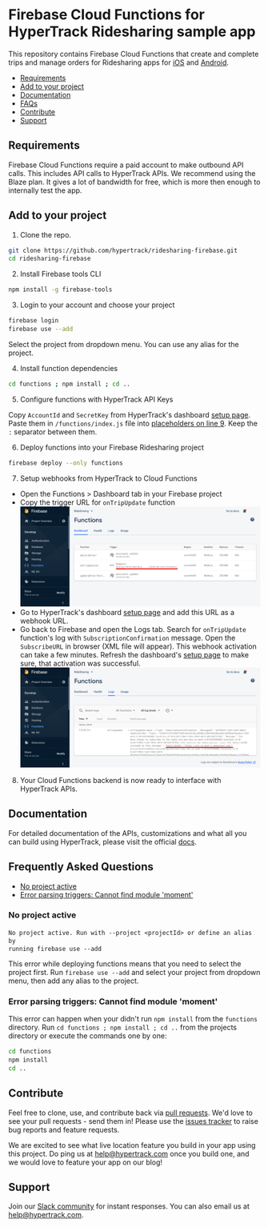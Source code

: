 # Firebase Cloud Functions for HyperTrack Ridesharing sample app

This repository contains Firebase Cloud Functions that create and complete trips and manage orders for Ridesharing apps for [iOS](https://github.com/hypertrack/ridesharing-ios) and [Android](https://github.com/hypertrack/ridesharing-android).

* [Requirements](#requirements)
* [Add to your project](#add-to-your-project)
* [Documentation](#documentation)
* [FAQs](#frequently-asked-questions)
* [Contribute](#contribute)
* [Support](#support)

## Requirements

Firebase Cloud Functions require a paid account to make outbound API calls. This includes API calls to HyperTrack APIs. We recommend using the Blaze plan. It gives a lot of bandwidth for free, which is more then enough to internally test the app.

## Add to your project

1. Clone the repo.

```bash
git clone https://github.com/hypertrack/ridesharing-firebase.git
cd ridesharing-firebase
```

2. Install Firebase tools CLI

```bash
npm install -g firebase-tools
```

3. Login to your account and choose your project

```bash
firebase login
firebase use --add
```
Select the project from dropdown menu. You can use any alias for the project.

4. Install function dependencies

```bash
cd functions ; npm install ; cd ..
```

5. Configure functions with HyperTrack API Keys

Copy `AccountId` and `SecretKey` from HyperTrack's dashboard [setup page](https://dashboard.hypertrack.com/setup). Paste them in `/functions/index.js` file into [placeholders on line 9](https://github.com/hypertrack/ridesharing-firebase/blob/875bf0a719153eecdd6eb5694e4a1c715142d242/functions/index.js#L9). Keep the `:` separator between them.

6. Deploy functions into your Firebase Ridesharing project

```bash
firebase deploy --only functions
```

7. Setup webhooks from HyperTrack to Cloud Functions

* Open the Functions > Dashboard tab in your Firebase project
* Copy the trigger URL for `onTripUpdate` function
  ![Functions Dashboard](Images/FunctionsDashboard.png)
* Go to HyperTrack's dashboard [setup page](https://dashboard.hypertrack.com/setup) and add this URL as a webhook URL.
* Go back to Firebase and open the Logs tab. Search for `onTripUpdate` function's log with `SubscriptionConfirmation` message. Open the `SubscribeURL` in browser (XML file will appear). This webhook activation can take a few minutes. Refresh the dashboard's [setup page](https://dashboard.hypertrack.com/setup) to make sure, that activation was successful.
  ![Functions Logs](Images/FunctionsLogs.png)

8. Your Cloud Functions backend is now ready to interface with HyperTrack APIs.

## Documentation

For detailed documentation of the APIs, customizations and what all you can build using HyperTrack, please visit the official [docs](https://docs.hypertrack.com/).

## Frequently Asked Questions

* [No project active](#no-project-active)
* [Error parsing triggers: Cannot find module 'moment'](#error-parsing-triggers-cannot-find-module-moment)

### No project active

```
No project active. Run with --project <projectId> or define an alias by
running firebase use --add
```

This error while deploying functions means that you need to select the project first. Run `firebase use --add` and select your project from dropdown menu, then add any alias to the project.

### Error parsing triggers: Cannot find module 'moment'

This error can happen when your didn't run `npm install` from the `functions` directory. Run `cd functions ; npm install ; cd ..` from the projects directory or execute the commands one by one:

```bash
cd functions
npm install
cd ..
```

## Contribute
Feel free to clone, use, and contribute back via [pull requests](https://help.github.com/articles/about-pull-requests/). We'd love to see your pull requests - send them in! Please use the [issues tracker](https://github.com/hypertrack/ridesharing-firebase/issues) to raise bug reports and feature requests.

We are excited to see what live location feature you build in your app using this project. Do ping us at help@hypertrack.com once you build one, and we would love to feature your app on our blog!

## Support
Join our [Slack community](https://join.slack.com/t/hypertracksupport/shared_invite/enQtNDA0MDYxMzY1MDMxLTdmNDQ1ZDA1MTQxOTU2NTgwZTNiMzUyZDk0OThlMmJkNmE0ZGI2NGY2ZGRhYjY0Yzc0NTJlZWY2ZmE5ZTA2NjI) for instant responses. You can also email us at help@hypertrack.com.
